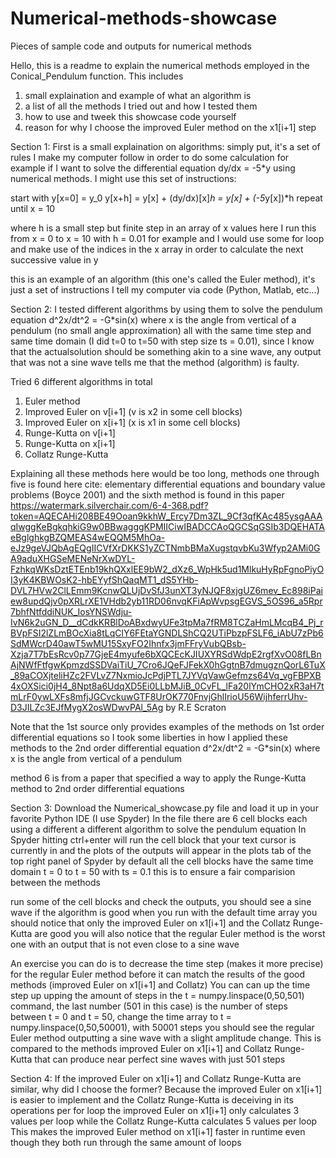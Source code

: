 # Numerical-methods-showcase
Pieces of sample code and outputs for numerical methods

Hello, this is a readme to explain the numerical methods employed in the Conical_Pendulum function.
This includes
  1) small explaination and example of what an algorithm is
  2) a list of all the methods I tried out and how I tested them
  3) how to use and tweek this showcase code yourself
  4) reason for why I choose the improved Euler method on the x1[i+1] step
 
Section 1: 
First is a small explaination on algorithms:
simply put, it's a set of rules I make my computer follow in order to do some calculation
for example if I want to solve the differential equation   dy/dx = -5*y   using numerical methods.
I might use this set of instructions:

  start with y[x=0] = y_0
  y[x+h] = y[x] + (dy/dx)[x]*h = y[x] + (-5*y[x])*h
  repeat until x = 10
  
  where h is a small step but finite step in an array of x values
  here I run this from x = 0   to    x = 10   with h = 0.01 for example
  and I would use some for loop and make use of the indices in the x array in order to calculate the next successive value in y

this is an example of an algorithm (this one's called the Euler method), it's just a set of instructions I tell my computer via code (Python, Matlab, etc...)


Section 2:
I tested different algorithms by using them to solve the pendulum equation d^2x/dt^2 = -G*sin(x)  where x is the angle from vertical of a pendulum (no small angle approximation)
all with the same time step and same time domain (I did t=0 to t=50 with step size ts = 0.01), since I know that the actualsolution should be something akin to a sine wave,
any output that was not a sine wave tells me that the method (algorithm) is faulty.

Tried 6 different algorithms in total
  1) Euler method
  2) Improved Euler on v[i+1] (v is x2 in some cell blocks)
  3) Improved Euler on x[i+1] (x is x1 in some cell blocks)
  4) Runge-Kutta on v[i+1]
  5) Runge-Kutta on x[i+1]
  6) Collatz Runge-Kutta
  
Explaining all these methods here would be too long, methods one through five is found here 
cite: elementary differential equations and boundary value problems (Boyce 2001)
and the sixth method is found in this paper
https://watermark.silverchair.com/6-4-368.pdf?token=AQECAHi208BE49Ooan9kkhW_Ercy7Dm3ZL_9Cf3qfKAc485ysgAAAqIwggKeBgkqhkiG9w0BBwagggKPMIICiwIBADCCAoQGCSqGSIb3DQEHATAeBglghkgBZQMEAS4wEQQM5MhOa-eJz9geVJQbAgEQgIICVfXrDKKS1yZCTNmbBMaXugstqvbKu3Wfyp2AMi0GA9aduXHGSeMENeNrXwDYL-FzhkqWKsDztETEnb19khQXxlEE9bW2_dXz6_WpHk5ud1MlkuHyRpFgnoPiyOI3yK4KBWOsK2-hbEYyfShQaqMT1_dS5YHb-DVL7HVw2ClLEmm9KcnwQLUjDvSfJ3unXT3yNJQF8xjgUZ6mev_Ec898iPaiew8updQjv0pXRLrXE1VHdb2yb11RD06nvqKFiApWvpsgEGVS_5OS96_a5Rpr7bhfNtfddiNUK_IosYNSWdju-IvN6k2uGN_D__dCdkKRBlDoABxdwyUFe3tpMa7fRM8TCZaHmLMcqB4_Pj_rBVpFSI2lZLmBOcXia8tLqClY6FEtaYGNDLShCQ2UTiPbzpFSLF6_iAbU7zPb6SdMWcrD40awT5wMU15SxyFO2Ihnfx3jmFFryVubQBsb-Xzja7T7bEsRcv0p77GjeE4myufe6bXQCEcKJIUXYRSdWdpE2rgfXvO08fLBnAjNWfFtfgwKpmzdSSDVaiTiU_7Cro6JQeFJFekX0hGgtnB7dmugznQorL6TuX_89aCOXjteliHZc2FVLvZ7NxmioJcPdjPTL7JYVqVawGefmzs64Vq_vgFBPXB4xOXSici0jH4_8Npt8a6UdqXD5Ei0LLbMJiB_0CvFL_lFa20lYmCHO2xR3aH7tmLrF0ywLXFs8mfjJGCvckuwGTF8UrOK770FnvjGhlIrioU56WijhferrUhv-D3JILZc3EJfMygX2osWDwvPAl_5Ag
by R.E Scraton

Note that the 1st source only provides examples of the methods on 1st order differential equations so I took some liberties in how I applied these methods to the 2nd order
differential equation  d^2x/dt^2 = -G*sin(x)  where x is the angle from vertical of a pendulum

method 6 is from a paper that specified a way to apply the Runge-Kutta method to 2nd order differential equations


Section 3:
Download the Numerical_showcase.py file and load it up in your favorite Python IDE (I use Spyder)
In the file there are 6 cell blocks each using a different a different algorithm to solve the pendulum equation
In Spyder hitting ctrl+enter will run the cell block that your text cursor is currently in
and the plots of the outputs will appear in the plots tab of the top right panel of Spyder
by default all the cell blocks have the same time domain t = 0 to t = 50 with ts = 0.1
this is to ensure a fair comparision between the methods

run some of the cell blocks and check the outputs, you should see a sine wave if the algorithm is good
when you run with the default time array you should notice that only the improved Euler on x1[i+1] and the Collatz Runge-Kutta are good
you will also notice that the regular Euler method is the worst one with an output that is not even close to a sine wave

An exercise you can do is to decrease the time step (makes it more precise) for the regular Euler method before it can match the results of the good methods
(improved Euler on x1[i+1] and Collatz)
You can can up the time step up upping the amount of steps in the t = numpy.linspace(0,50,501) command, the last number (501 in this case) is the number of steps between
t = 0  and   t = 50,   change the time array to t = numpy.linspace(0,50,50001), with 50001 steps you should see the regular Euler method outputting a sine wave with a
slight amplitude change.
This is compared to the methods improved Euler on x1[i+1] and Collatz Runge-Kutta that can produce near perfect sine waves with just 501 steps


Section 4:
If the improved Euler on x1[i+1] and Collatz Runge-Kutta are similar, why did I choose the former?
Because the improved Euler on x1[i+1] is easier to implement and the Collatz Runge-Kutta is deceiving in its operations per for loop
the improved Euler on x1[i+1] only calculates 3 values per loop
while the Collatz Runge-Kutta calculates 5 values per loop
This makes the improved Euler method on x1[i+1] faster in runtime even though they both run through the same amount of loops


